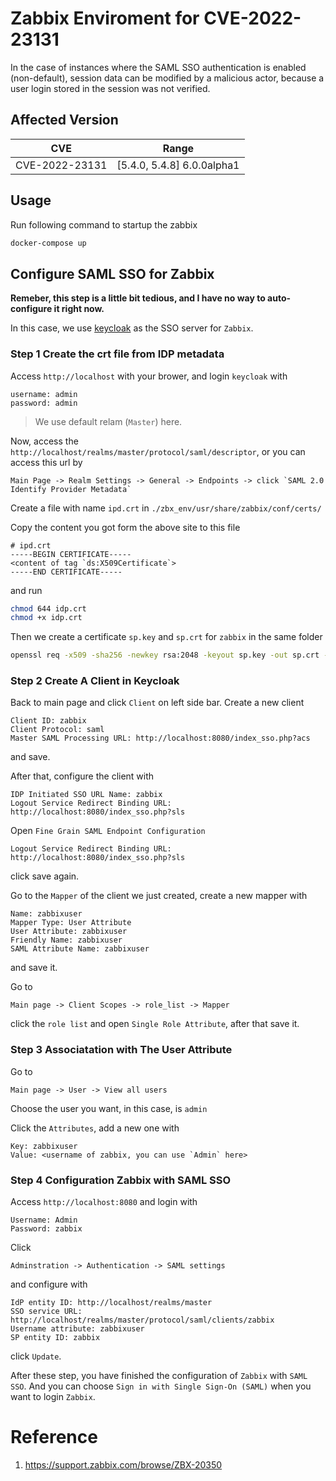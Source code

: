 # Zabbix Enviroment for CVE-2022-23131

In the case of instances where the SAML SSO authentication is enabled (non-default), session data can be modified by a malicious actor, because a user login stored in the session was not verified.

## Affected Version

|      CVE     | Range |
|--------------|-----------|
| CVE-2022-23131 | [5.4.0, 5.4.8] 6.0.0alpha1 |

## Usage

Run following command to startup the zabbix

```bash
docker-compose up
```

## Configure SAML SSO for Zabbix

**Remeber, this step is a little bit tedious, and I have no way to auto-configure it right now.**

In this case, we use [keycloak](https://www.keycloak.org/) as the SSO server for `Zabbix`.

### Step 1 Create the crt file from IDP metadata

Access `http://localhost` with your brower, and login `keycloak` with

```
username: admin
password: admin
```

> We use default relam (`Master`) here.

Now, access the `http://localhost/realms/master/protocol/saml/descriptor`, or you can access this url by

```
Main Page -> Realm Settings -> General -> Endpoints -> click `SAML 2.0 Identify Provider Metadata`
```

Create a file with name `ipd.crt` in `./zbx_env/usr/share/zabbix/conf/certs/`

Copy the content you got form the above site to this file

```
# ipd.crt
-----BEGIN CERTIFICATE-----
<content of tag `ds:X509Certificate`>
-----END CERTIFICATE-----
```

and run

```bash
chmod 644 idp.crt
chmod +x idp.crt
```

Then we create a certificate `sp.key` and `sp.crt` for `zabbix` in the same folder

```bash
openssl req -x509 -sha256 -newkey rsa:2048 -keyout sp.key -out sp.crt -days 3650 -nodes -subj '/CN=my common name'
```

### Step 2 Create A Client in Keycloak

Back to main page and click `Client` on left side bar. Create a new client

```
Client ID: zabbix
Client Protocol: saml
Master SAML Processing URL: http://localhost:8080/index_sso.php?acs
```

and save.

After that, configure the client with

```
IDP Initiated SSO URL Name: zabbix
Logout Service Redirect Binding URL: http://localhost:8080/index_sso.php?sls
```

Open `Fine Grain SAML Endpoint Configuration`

```
Logout Service Redirect Binding URL: http://localhost:8080/index_sso.php?sls
```

click save again.

Go to the `Mapper` of the client we just created, create a new mapper with

```
Name: zabbixuser
Mapper Type: User Attribute
User Attribute: zabbixuser
Friendly Name: zabbixuser
SAML Attribute Name: zabbixuser
```

and save it.

Go to 

```
Main page -> Client Scopes -> role_list -> Mapper
```

click the `role list` and open `Single Role Attribute`, after that save it.

### Step 3 Associatation with The User Attribute

Go to

```
Main page -> User -> View all users
```

Choose the user you want, in this case, is `admin`

Click the `Attributes`, add a new one with

```
Key: zabbixuser
Value: <username of zabbix, you can use `Admin` here>
```

### Step 4 Configuration Zabbix with SAML SSO

Access `http://localhost:8080` and login with

```
Username: Admin
Password: zabbix
```

Click 

```
Adminstration -> Authentication -> SAML settings
```

and configure with

```
IdP entity ID: http://localhost/realms/master
SSO service URL: http://localhost/realms/master/protocol/saml/clients/zabbix
Username attribute: zabbixuser
SP entity ID: zabbix
```

click `Update`.

After these step, you have finished the configuration of `Zabbix` with `SAML SSO`. And you can choose `Sign in with Single Sign-On (SAML)` when you want to login `Zabbix`.

# Reference

1. https://support.zabbix.com/browse/ZBX-20350
